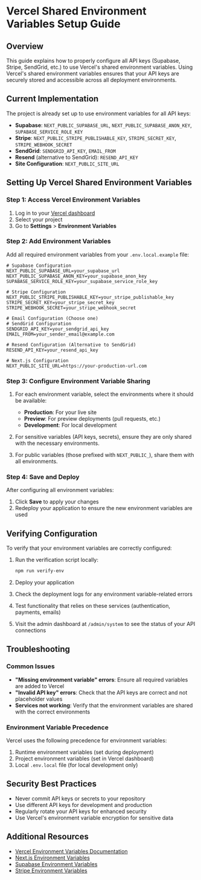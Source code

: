 # Vercel Shared Environment Variables Setup Guide

## Overview

This guide explains how to properly configure all API keys (Supabase, Stripe, SendGrid, etc.) to use Vercel's shared environment variables. Using Vercel's shared environment variables ensures that your API keys are securely stored and accessible across all deployment environments.

## Current Implementation

The project is already set up to use environment variables for all API keys:

- **Supabase**: `NEXT_PUBLIC_SUPABASE_URL`, `NEXT_PUBLIC_SUPABASE_ANON_KEY`, `SUPABASE_SERVICE_ROLE_KEY`
- **Stripe**: `NEXT_PUBLIC_STRIPE_PUBLISHABLE_KEY`, `STRIPE_SECRET_KEY`, `STRIPE_WEBHOOK_SECRET`
- **SendGrid**: `SENDGRID_API_KEY`, `EMAIL_FROM`
- **Resend** (alternative to SendGrid): `RESEND_API_KEY`
- **Site Configuration**: `NEXT_PUBLIC_SITE_URL`

## Setting Up Vercel Shared Environment Variables

### Step 1: Access Vercel Environment Variables

1. Log in to your [Vercel dashboard](https://vercel.com/dashboard)
2. Select your project
3. Go to **Settings** > **Environment Variables**

### Step 2: Add Environment Variables

Add all required environment variables from your `.env.local.example` file:

```
# Supabase Configuration
NEXT_PUBLIC_SUPABASE_URL=your_supabase_url
NEXT_PUBLIC_SUPABASE_ANON_KEY=your_supabase_anon_key
SUPABASE_SERVICE_ROLE_KEY=your_supabase_service_role_key

# Stripe Configuration
NEXT_PUBLIC_STRIPE_PUBLISHABLE_KEY=your_stripe_publishable_key
STRIPE_SECRET_KEY=your_stripe_secret_key
STRIPE_WEBHOOK_SECRET=your_stripe_webhook_secret

# Email Configuration (Choose one)
# SendGrid Configuration
SENDGRID_API_KEY=your_sendgrid_api_key
EMAIL_FROM=your_sender_email@example.com

# Resend Configuration (Alternative to SendGrid)
RESEND_API_KEY=your_resend_api_key

# Next.js Configuration
NEXT_PUBLIC_SITE_URL=https://your-production-url.com
```

### Step 3: Configure Environment Variable Sharing

1. For each environment variable, select the environments where it should be available:
   - **Production**: For your live site
   - **Preview**: For preview deployments (pull requests, etc.)
   - **Development**: For local development

2. For sensitive variables (API keys, secrets), ensure they are only shared with the necessary environments.

3. For public variables (those prefixed with `NEXT_PUBLIC_`), share them with all environments.

### Step 4: Save and Deploy

After configuring all environment variables:

1. Click **Save** to apply your changes
2. Redeploy your application to ensure the new environment variables are used

## Verifying Configuration

To verify that your environment variables are correctly configured:

1. Run the verification script locally:
   ```bash
   npm run verify-env
   ```

2. Deploy your application
3. Check the deployment logs for any environment variable-related errors
4. Test functionality that relies on these services (authentication, payments, emails)
5. Visit the admin dashboard at `/admin/system` to see the status of your API connections

## Troubleshooting

### Common Issues

- **"Missing environment variable" errors**: Ensure all required variables are added to Vercel
- **"Invalid API key" errors**: Check that the API keys are correct and not placeholder values
- **Services not working**: Verify that the environment variables are shared with the correct environments

### Environment Variable Precedence

Vercel uses the following precedence for environment variables:

1. Runtime environment variables (set during deployment)
2. Project environment variables (set in Vercel dashboard)
3. Local `.env.local` file (for local development only)

## Security Best Practices

- Never commit API keys or secrets to your repository
- Use different API keys for development and production
- Regularly rotate your API keys for enhanced security
- Use Vercel's environment variable encryption for sensitive data

## Additional Resources

- [Vercel Environment Variables Documentation](https://vercel.com/docs/concepts/projects/environment-variables)
- [Next.js Environment Variables](https://nextjs.org/docs/basic-features/environment-variables)
- [Supabase Environment Variables](https://supabase.com/docs/guides/with-nextjs#environment-variables)
- [Stripe Environment Variables](https://stripe.com/docs/development/quickstart#api-keys)